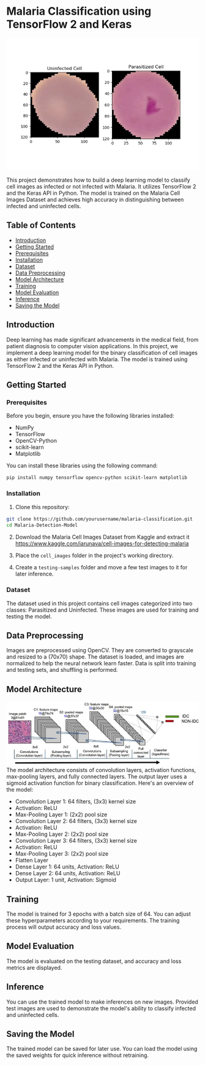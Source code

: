 # Malaria Classification using TensorFlow 2 and Keras

![test cells](malaria-classification-test-cells.webp)

This project demonstrates how to build a deep learning model to classify cell images as infected or not infected with Malaria. It utilizes TensorFlow 2 and the Keras API in Python. The model is trained on the Malaria Cell Images Dataset and achieves high accuracy in distinguishing between infected and uninfected cells.

## Table of Contents
- [Introduction](#introduction)
- [Getting Started](#getting-started)
- [Prerequisites](#prerequisites)
- [Installation](#installation)
- [Dataset](#dataset)
- [Data Preprocessing](#data-preprocessing)
- [Model Architecture](#model-architecture)
- [Training](#training)
- [Model Evaluation](#model-evaluation)
- [Inference](#inference)
- [Saving the Model](#saving-the-model)

## Introduction

Deep learning has made significant advancements in the medical field, from patient diagnosis to computer vision applications. In this project, we implement a deep learning model for the binary classification of cell images as either infected or uninfected with Malaria. The model is trained using TensorFlow 2 and the Keras API in Python.

## Getting Started

### Prerequisites

Before you begin, ensure you have the following libraries installed:

- NumPy
- TensorFlow
- OpenCV-Python
- scikit-learn
- Matplotlib

You can install these libraries using the following command:

```bash
pip install numpy tensorflow opencv-python scikit-learn matplotlib
```

### Installation

1. Clone this repository:

```bash
git clone https://github.com/yourusername/malaria-classification.git
cd Malaria-Detection-Model
```

2. Download the Malaria Cell Images Dataset from Kaggle and extract it https://www.kaggle.com/iarunava/cell-images-for-detecting-malaria

3. Place the `cell_images` folder in the project's working directory.

4. Create a `testing-samples` folder and move a few test images to it for later inference.

### Dataset

The dataset used in this project contains cell images categorized into two classes: Parasitized and Uninfected. These images are used for training and testing the model.

## Data Preprocessing

Images are preprocessed using OpenCV. They are converted to grayscale and resized to a (70x70) shape. The dataset is loaded, and images are normalized to help the neural network learn faster. Data is split into training and testing sets, and shuffling is performed.

## Model Architecture
![CNN Model Architecture](image-1.png)
The model architecture consists of convolution layers, activation functions, max-pooling layers, and fully connected layers. The output layer uses a sigmoid activation function for binary classification. Here's an overview of the model:

- Convolution Layer 1: 64 filters, (3x3) kernel size
- Activation: ReLU
- Max-Pooling Layer 1: (2x2) pool size
- Convolution Layer 2: 64 filters, (3x3) kernel size
- Activation: ReLU
- Max-Pooling Layer 2: (2x2) pool size
- Convolution Layer 3: 64 filters, (3x3) kernel size
- Activation: ReLU
- Max-Pooling Layer 3: (2x2) pool size
- Flatten Layer
- Dense Layer 1: 64 units, Activation: ReLU
- Dense Layer 2: 64 units, Activation: ReLU
- Output Layer: 1 unit, Activation: Sigmoid

## Training

The model is trained for 3 epochs with a batch size of 64. You can adjust these hyperparameters according to your requirements. The training process will output accuracy and loss values.

## Model Evaluation

The model is evaluated on the testing dataset, and accuracy and loss metrics are displayed.

## Inference

You can use the trained model to make inferences on new images. Provided test images are used to demonstrate the model's ability to classify infected and uninfected cells.

## Saving the Model

The trained model can be saved for later use. You can load the model using the saved weights for quick inference without retraining.
